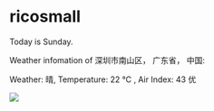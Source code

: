 # ricosmall

Today is Sunday.

Weather infomation of 深圳市南山区， 广东省， 中国: 

Weather: 晴, Temperature: 22 ℃ , Air Index: 43 优

<img src="https://github-readme-stats.vercel.app/api?username=ricosmall&show_icons=true" />
